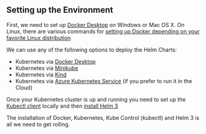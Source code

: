 ## Setting up the Environment

First, we need to set up [Docker Desktop](https://www.docker.com/products/docker-desktop) on Windows or Mac OS X. On Linux, there are various commands for [setting up Docker depending on your favorite Linux distribution](https://docs.docker.com/engine/install/ubuntu/)


We can use any of the following options to deploy the Helm Charts:

- Kubernetes via [Docker Desktop](https://www.docker.com/products/kubernetes)
- Kubernetes via [Minikube](https://kubernetes.io/docs/tasks/tools/#minikube)
- Kubernetes via [Kind](https://kind.sigs.k8s.io/docs/user/quick-start/#installation)
- Kubernetes via [Azure Kubernetes Service](https://docs.microsoft.com/en-us/azure/aks/kubernetes-walkthrough-portal) (if you prefer to run it in the Cloud)


Once your Kubernetes cluster is up and running you need to set up the [Kubectl client](https://kubernetes.io/docs/tasks/tools/#kubectl) locally and then [install Helm 3](https://helm.sh/docs/intro/install/)


The installation of Docker, Kubernetes, Kube Control (kubectl) and Helm 3 is all we need to get rolling.

